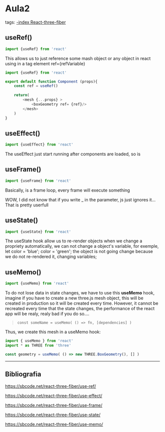 # Aula2
tags: [-index React-three-fiber](-index%20React-three-fiber.md)

## useRef()

~~~js 
import {useRef} from 'react'
~~~

This allows us to just reference some mash object or any object in react using in a tag element ref={refVariable}

~~~js
import {useRef} from 'react'

export default function Component (props){
	const ref = useRef()
	
	return(
		<mesh {...props} >
			<boxGeometry ref= {ref}/>
		</mesh>
	)
}
~~~

## useEffect()

~~~js 
import {useEffect} from 'react'
~~~

The useEffect just start running after components are loaded, so is 

## useFrame()

~~~js 
import {useFrame} from 'react'
~~~

Basically, is a frame loop, every frame will execute something

WOW, I did not know that if you write _ in the parameter, js just ignores it... That is pretty userfull

## useState()

~~~js 
import {useState} from 'react'
~~~

The useState hook allow us to re-render objects when we change a propriety automatically, we can not change a object's variable, for exemple, let color = 'blue'; color = 'green'; the object is not going change because we do not re-rendered it, changing variables;

## useMemo()

~~~js 
import {useMemo} from 'react'
~~~


To do not lose data in state changes, we have to use this **useMemo** hook, imagine if you have to create a new three.js mesh object, this will be created in production so it will be created every time. However, it cannot be recreated every time that the state changes, the performance of the react app will be realy, realy bad if you do so....

> `const someName = useMemo( () => fn, [dependencies] )`

Thus, we create this mesh in a useMemo hook:

~~~js
import { useMemo } from 'react'
import * as THREE from 'three'

const geometry = useMemo( () => new THREE.BoxGeometry(), [] )
~~~

-----------------------------------------------
## Bibliografia

https://sbcode.net/react-three-fiber/use-ref/

https://sbcode.net/react-three-fiber/use-effect/

https://sbcode.net/react-three-fiber/use-frame/

https://sbcode.net/react-three-fiber/use-state/

https://sbcode.net/react-three-fiber/use-memo/